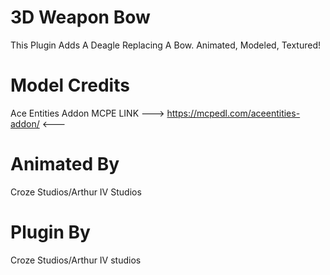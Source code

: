 # 3D Weapon Bow
This Plugin Adds A Deagle Replacing A Bow.
Animated, Modeled, Textured!

# Model Credits
Ace Entities Addon MCPE
 LINK --->  https://mcpedl.com/aceentities-addon/  <---
 
# Animated By
  Croze Studios/Arthur IV Studios
  
# Plugin By
 Croze Studios/Arthur IV studios
